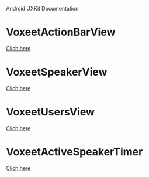 Android UXKit Documentation
# VoxeetActionBarView
[Clich here](./VoxeetActionBarView.md)

# VoxeetSpeakerView
[Clich here](./VoxeetSpeakerView.md)

# VoxeetUsersView
[Clich here](./VoxeetUsersView.md)

# VoxeetActiveSpeakerTimer
[Clich here](./VoxeetActiveSpeakerTimer.md)

